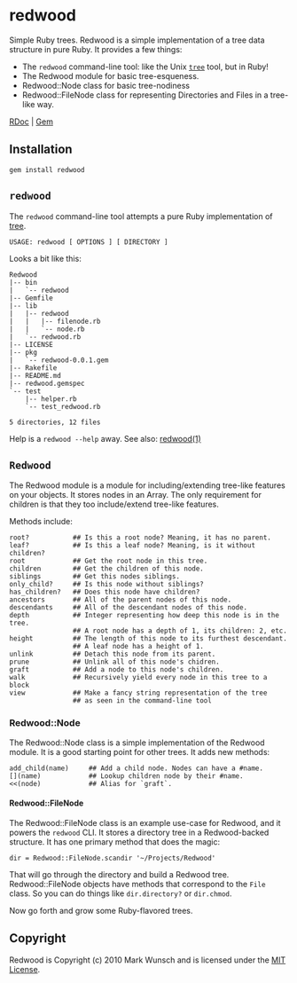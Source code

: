 # redwood

Simple Ruby trees. Redwood is a simple implementation of a tree data structure in pure Ruby. It provides a few things:

+ The `redwood` command-line tool: like the Unix [`tree`](http://mama.indstate.edu/users/ice/tree/) tool, but in Ruby!
+ The Redwood module for basic tree-esqueness.
+ Redwood::Node class for basic tree-nodiness
+ Redwood::FileNode class for representing Directories and Files in a tree-like way.

[RDoc](http://rdoc.info/projects/mwunsch/redwood) | [Gem](http://rubygems.org/gems/redwood)

## Installation

	gem install redwood

## `redwood`

The `redwood` command-line tool attempts a pure Ruby implementation of [tree](http://man.cx/tree).

	USAGE: redwood [ OPTIONS ] [ DIRECTORY ]
	
Looks a bit like this:

	Redwood
	|-- bin
	|   `-- redwood
	|-- Gemfile
	|-- lib
	|   |-- redwood
	|   |   |-- filenode.rb
	|   |   `-- node.rb
	|   `-- redwood.rb
	|-- LICENSE
	|-- pkg
	|   `-- redwood-0.0.1.gem
	|-- Rakefile
	|-- README.md
	|-- redwood.gemspec
	`-- test
	    |-- helper.rb
	    `-- test_redwood.rb

	5 directories, 12 files
	
Help is a `redwood --help` away. See also: [redwood(1)](http://mwunsch.github.com/redwood/)

## `Redwood`

The Redwood module is a module for including/extending tree-like features on your objects. It stores nodes in an Array. The only requirement for children is that they too include/extend tree-like features.

Methods include:

	root?	 		## Is this a root node? Meaning, it has no parent.
	leaf? 			## Is this a leaf node? Meaning, is it without children?
	root  			## Get the root node in this tree.
	children 		## Get the children of this node.
	siblings		## Get this nodes siblings.
	only_child? 	## Is this node without siblings?
	has_children? 	## Does this node have children?
	ancestors 		## All of the parent nodes of this node.
	descendants 	## All of the descendant nodes of this node.
	depth 			## Integer representing how deep this node is in the tree.
					## A root node has a depth of 1, its children: 2, etc.
	height			## The length of this node to its furthest descendant.
					## A leaf node has a height of 1.
	unlink			## Detach this node from its parent.
	prune			## Unlink all of this node's chidren.
	graft			## Add a node to this node's children.
	walk			## Recursively yield every node in this tree to a block
	view			## Make a fancy string representation of the tree
					## as seen in the command-line tool
					
### Redwood::Node

The Redwood::Node class is a simple implementation of the Redwood module. It is a good starting point for other trees. It adds new methods:

	add_child(name)		## Add a child node. Nodes can have a #name.
	[](name)			## Lookup children node by their #name.
	<<(node)			## Alias for `graft`.
	
#### Redwood::FileNode
	
The Redwood::FileNode class is an example use-case for Redwood, and it powers the `redwood` CLI. It stores a directory tree in a Redwood-backed structure. It has one primary method that does the magic:

	dir = Redwood::FileNode.scandir '~/Projects/Redwood'
	
That will go through the directory and build a Redwood tree. Redwood::FileNode objects have methods that correspond to the `File` class. So you can do things like `dir.directory?` or `dir.chmod`.

Now go forth and grow some Ruby-flavored trees.

## Copyright

Redwood is Copyright (c) 2010 Mark Wunsch and is licensed under the [MIT License](http://creativecommons.org/licenses/MIT/).
